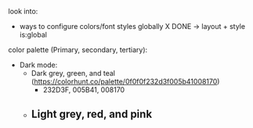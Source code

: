 
look into:
- ways to configure colors/font styles globally X DONE -> layout + style is:global


color palette (Primary, secondary, tertiary):
  - Dark mode:
    - Dark grey,  green, and teal (https://colorhunt.co/palette/0f0f0f232d3f005b41008170)
      - 232D3F, 005B41, 008170
    - Light grey, red, and pink 
      - 

